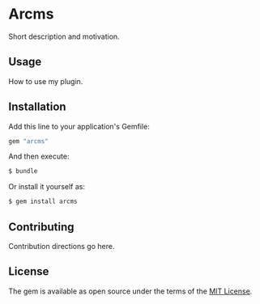 # Arcms
Short description and motivation.

## Usage
How to use my plugin.

## Installation
Add this line to your application's Gemfile:

```ruby
gem "arcms"
```

And then execute:
```bash
$ bundle
```

Or install it yourself as:
```bash
$ gem install arcms
```

## Contributing
Contribution directions go here.

## License
The gem is available as open source under the terms of the [MIT License](https://opensource.org/licenses/MIT).
